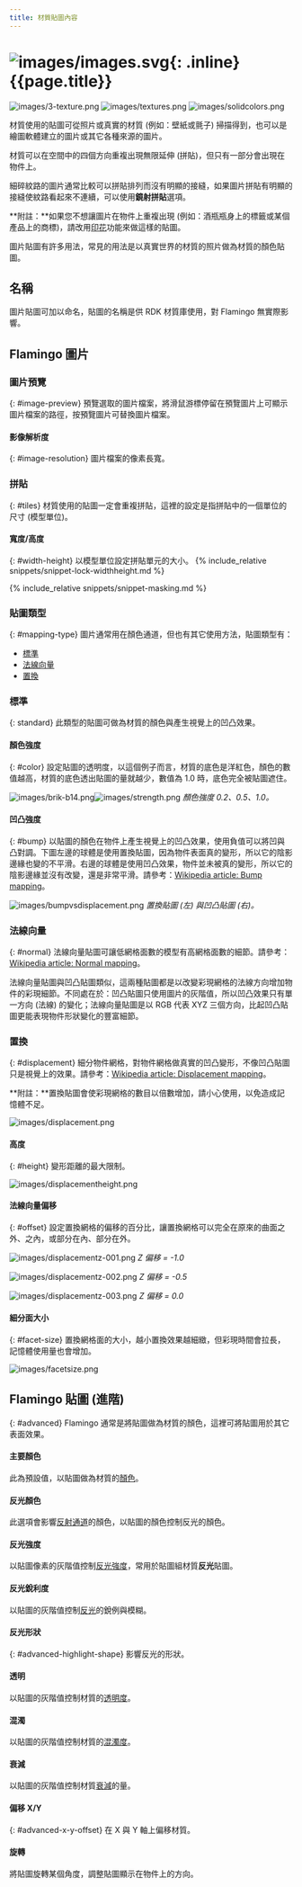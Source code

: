 ```yaml
---
title: 材質貼圖內容
---
```



# ![images/images.svg](images/images.svg){: .inline} {{page.title}}

![images/3-texture.png](images/3-texture.png)
![images/textures.png](images/textures.png)
![images/solidcolors.png](images/textureset.png)

材質使用的貼圖可從照片或真實的材質 (例如：壁紙或氈子) 掃描得到，也可以是繪圖軟體建立的圖片或其它各種來源的圖片。

材質可以在空間中的四個方向重複出現無限延伸 (拼貼)，但只有一部分會出現在物件上。

細碎紋路的圖片通常比較可以拼貼排列而沒有明顯的接縫，如果圖片拼貼有明顯的接縫使紋路看起來不連續，可以使用**鏡射拼貼**選項。

**附註：**如果您不想讓圖片在物件上重複出現 (例如：酒瓶瓶身上的標籤或某個產品上的商標)，請改用[印花](properties-decal.html)功能來做這樣的貼圖。

圖片貼圖有許多用法，常見的用法是以真實世界的材質的照片做為材質的顏色貼圖。

## 名稱
圖片貼圖可加以命名，貼圖的名稱是供 RDK 材質庫使用，對 Flamingo 無實際影響。

## Flamingo 圖片

### 圖片預覽
{: #image-preview}
預覽選取的圖片檔案，將滑鼠游標停留在預覽圖片上可顯示圖片檔案的路徑，按預覽圖片可替換圖片檔案。

#### 影像解析度
{: #image-resolution}
圖片檔案的像素長寬。

### 拼貼
{: #tiles}
材質使用的貼圖一定會重複拼貼，這裡的設定是指拼貼中的一個單位的尺寸 (模型單位)。

#### 寬度/高度
{: #width-height}
以模型單位設定拼貼單元的大小。
{% include_relative snippets/snippet-lock-widthheight.md %}

{% include_relative snippets/snippet-masking.md %}

### 貼圖類型
{: #mapping-type}
圖片通常用在顏色通道，但也有其它使用方法，貼圖類型有：

* [標準](#standard)
* [法線向量](#normal)
* [置換](#displacement)

### 標準
{: standard}
此類型的貼圖可做為材質的顏色與產生視覺上的凹凸效果。

#### 顏色強度
{: #color}
設定貼圖的透明度，以這個例子而言，材質的底色是洋紅色，顏色的數值越高，材質的底色透出貼圖的量就越少，數值為 1.0 時，底色完全被貼圖遮住。

![images/brik-b14.png](images/brik-b14.png)![images/strength.png](images/strength.png)
*顏色強度 0.2、0.5、1.0。*

#### 凹凸強度
{: #bump}
以貼圖的顏色在物件上產生視覺上的凹凸效果，使用負值可以將凹與凸對調。下圖左邊的球體是使用置換貼圖，因為物件表面真的變形，所以它的陰影邊緣也變的不平滑。右邊的球體是使用凹凸效果，物件並未被真的變形，所以它的陰影邊緣並沒有改變，還是非常平滑。請參考：[Wikipedia article: Bump mapping](http://en.wikipedia.org/wiki/Bump_mapping)。

![images/bumpvsdisplacement.png](images/bumpvsdisplacement.png)
*置換貼圖 (左) 與凹凸貼圖 (右)。*

### 法線向量
{: #normal}
法線向量貼圖可讓低網格面數的模型有高網格面數的細節。請參考：[Wikipedia article: Normal mapping](http://en.wikipedia.org/wiki/Normal_mapping)。

法線向量貼圖與凹凸貼圖類似，這兩種貼圖都是以改變彩現網格的法線方向增加物件的彩現細節。不同處在於：凹凸貼圖只使用圖片的灰階值，所以凹凸效果只有單一方向 (法線) 的變化；法線向量貼圖是以 RGB 代表 XYZ 三個方向，比起凹凸貼圖更能表現物件形狀變化的豐富細節。

### 置換
{: #displacement}
細分物件網格，對物件網格做真實的凹凸變形，不像凹凸貼圖只是視覺上的效果。請參考：[Wikipedia article: Displacement mapping](http://en.wikipedia.org/wiki/Displacement_mapping)。

 **附註：**置換貼圖會使彩現網格的數目以倍數增加，請小心使用，以免造成記憶體不足。

![images/displacement.png](images/displacement.png)

#### 高度
{: #height}
變形距離的最大限制。

![images/displacementheight.png](images/displacementheight.png)

#### 法線向量偏移
{: #offset}
設定置換網格的偏移的百分比，讓置換網格可以完全在原來的曲面之外、之內，或部分在內、部分在外。

![images/displacementz-001.png](images/displacementz-001.png)
*Z 偏移 = -1.0*

![images/displacementz-002.png](images/displacementz-002.png)
*Z 偏移 = -0.5*

![images/displacementz-003.png](images/displacementz-003.png)
*Z 偏移 = 0.0*

#### 細分面大小
{: #facet-size}
置換網格面的大小，越小置換效果越細緻，但彩現時間會拉長，記憶體使用量也會增加。

![images/facetsize.png](images/facetsize.png)

## Flamingo 貼圖 (進階)
{: #advanced}
Flamingo 通常是將貼圖做為材質的顏色，這裡可將貼圖用於其它表面效果。

####  主要顏色
此為預設值，以貼圖做為材質的[顏色](advanced-material-properties-main.html#color)。

####  反光顏色
此選項會影響[反射通道](advanced-material-properties-main.html#highlight-color)的顏色，以貼圖的顏色控制反光的顏色。

####  反光強度
以貼圖像素的灰階值控制[反光強度](advanced-material-properties-main.html#intensity)，常用於貼圖組材質**反光**貼圖。

####  反光銳利度
以貼圖的灰階值控制[反光](advanced-material-properties-main.html#intensity)的銳例與模糊。

#### 反光形狀
{: #advanced-highlight-shape}
影響反光的形狀。

####  透明
以貼圖的灰階值控制材質的[透明度](advanced-material-properties-main.html#intensity)。

####  混濁
以貼圖的灰階值控制材質的[混濁度](advanced-material-properties-transparency.html#translucency)。

####  衰減
以貼圖的灰階值控制材質[衰減](advanced-material-properties-transparency.html#attenuation)的量。

#### 偏移 X/Y
{: #advanced-x-y-offset}
在 X 與 Y 軸上偏移材質。

####  旋轉
將貼圖旋轉某個角度，調整貼圖顯示在物件上的方向。
